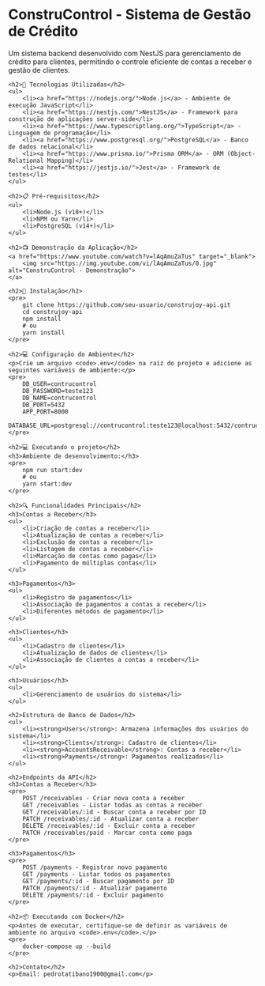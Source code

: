 <!DOCTYPE html>
<html lang="pt-BR">
<head>
    <meta charset="UTF-8">
    <meta name="viewport" content="width=device-width, initial-scale=1.0">
    <title>ConstruControl - Sistema de Gestão de Crédito</title>
</head>
<body>
    <h1>ConstruControl - Sistema de Gestão de Crédito</h1>
    <p>Um sistema backend desenvolvido com NestJS para gerenciamento de crédito para clientes, permitindo o controle eficiente de contas a receber e gestão de clientes.</p>
    
    <h2>🚀 Tecnologias Utilizadas</h2>
    <ul>
        <li><a href="https://nodejs.org/">Node.js</a> - Ambiente de execução JavaScript</li>
        <li><a href="https://nestjs.com/">NestJS</a> - Framework para construção de aplicações server-side</li>
        <li><a href="https://www.typescriptlang.org/">TypeScript</a> - Linguagem de programação</li>
        <li><a href="https://www.postgresql.org/">PostgreSQL</a> - Banco de dados relacional</li>
        <li><a href="https://www.prisma.io/">Prisma ORM</a> - ORM (Object-Relational Mapping)</li>
        <li><a href="https://jestjs.io/">Jest</a> - Framework de testes</li>
    </ul>

    <h2>📋 Pré-requisitos</h2>
    <ul>
        <li>Node.js (v18+)</li>
        <li>NPM ou Yarn</li>
        <li>PostgreSQL (v14+)</li>
    </ul>

    <h2>📺 Demonstração da Aplicação</h2>
    <a href="https://www.youtube.com/watch?v=lAqAmuZaTus" target="_blank">
        <img src="https://img.youtube.com/vi/lAqAmuZaTus/0.jpg" alt="ConstruControl - Demonstração">
    </a>
    
    <h2>🔧 Instalação</h2>
    <pre>
        git clone https://github.com/seu-usuario/construjoy-api.git
        cd construjoy-api
        npm install
        # ou
        yarn install
    </pre>

    <h2>💻 Configuração do Ambiente</h2>
    <p>Crie um arquivo <code>.env</code> na raiz do projeto e adicione as seguintes variáveis de ambiente:</p>
    <pre>
        DB_USER=contrucontrol
        DB_PASSWORD=teste123
        DB_NAME=contrucontrol
        DB_PORT=5432
        APP_PORT=8000
        DATABASE_URL=postgresql://contrucontrol:teste123@localhost:5432/contrucontrol
    </pre>

    <h2>💻 Executando o projeto</h2>
    <h3>Ambiente de desenvolvimento:</h3>
    <pre>
        npm run start:dev
        # ou
        yarn start:dev
    </pre>
    
    <h2>🔍 Funcionalidades Principais</h2>
    <h3>Contas a Receber</h3>
    <ul>
        <li>Criação de contas a receber</li>
        <li>Atualização de contas a receber</li>
        <li>Exclusão de contas a receber</li>
        <li>Listagem de contas a receber</li>
        <li>Marcação de contas como pagas</li>
        <li>Pagamento de múltiplas contas</li>
    </ul>
    
    <h3>Pagamentos</h3>
    <ul>
        <li>Registro de pagamentos</li>
        <li>Associação de pagamentos a contas a receber</li>
        <li>Diferentes métodos de pagamento</li>
    </ul>

    <h3>Clientes</h3>
    <ul>
        <li>Cadastro de clientes</li>
        <li>Atualização de dados de clientes</li>
        <li>Associação de clientes a contas a receber</li>
    </ul>

    <h3>Usuários</h3>
    <ul>
        <li>Gerenciamento de usuários do sistema</li>
    </ul>
    
    <h2>Estrutura de Banco de Dados</h2>
    <ul>
        <li><strong>Users</strong>: Armazena informações dos usuários do sistema</li>
        <li><strong>Clients</strong>: Cadastro de clientes</li>
        <li><strong>AccountsReceivable</strong>: Contas a receber</li>
        <li><strong>Payments</strong>: Pagamentos realizados</li>
    </ul>

    <h2>Endpoints da API</h2>
    <h3>Contas a Receber</h3>
    <pre>
        POST /receivables - Criar nova conta a receber
        GET /receivables - Listar todas as contas a receber
        GET /receivables/:id - Buscar conta a receber por ID
        PATCH /receivables/:id - Atualizar conta a receber
        DELETE /receivables/:id - Excluir conta a receber
        PATCH /receivables/paid - Marcar conta como paga
    </pre>
    
    <h3>Pagamentos</h3>
    <pre>
        POST /payments - Registrar novo pagamento
        GET /payments - Listar todos os pagamentos
        GET /payments/:id - Buscar pagamento por ID
        PATCH /payments/:id - Atualizar pagamento
        DELETE /payments/:id - Excluir pagamento
    </pre>
    
    <h2>📦 Executando com Docker</h2>
    <p>Antes de executar, certifique-se de definir as variáveis de ambiente no arquivo <code>.env</code>.</p>
    <pre>
        docker-compose up --build
    </pre>

    <h2>Contato</h2>
    <p>Email: pedrotatibano1900@gmail.com</p>
</body>
</html>
